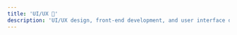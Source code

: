```yaml
---
title: 'UI/UX 🎨'
description: 'UI/UX design, front-end development, and user interface design'
---
```


